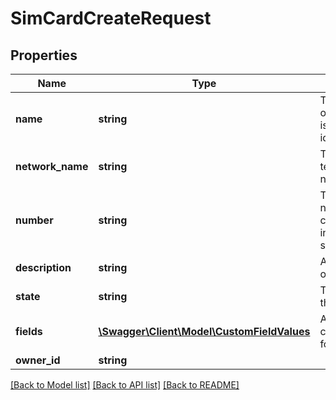 # SimCardCreateRequest

## Properties
Name | Type | Description | Notes
------------ | ------------- | ------------- | -------------
**name** | **string** | The serial number of the SIM card that is used to uniquely identify it. | [optional] 
**network_name** | **string** | The name of the telecommunications network. | 
**number** | **string** | The direct mobile number for this SIM card. Must be in international format starting with +. | 
**description** | **string** | A short description of the sim card. | 
**state** | **string** | The current state of the object | [optional] 
**fields** | [**\Swagger\Client\Model\CustomFieldValues**](CustomFieldValues.md) | A number of custom field values for this simcard. | [optional] 
**owner_id** | **string** |  | 

[[Back to Model list]](../README.md#documentation-for-models) [[Back to API list]](../README.md#documentation-for-api-endpoints) [[Back to README]](../README.md)


